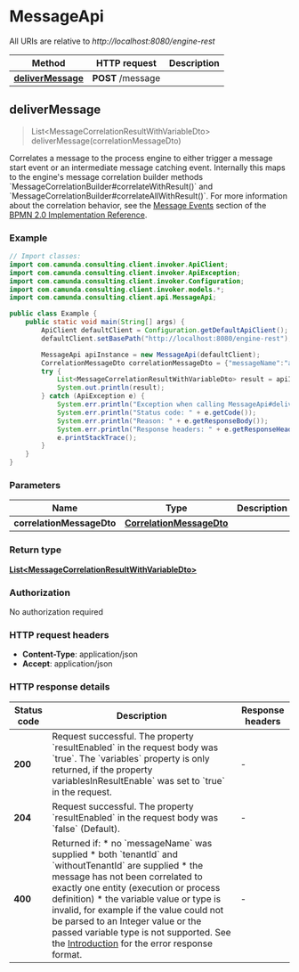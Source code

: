# MessageApi

All URIs are relative to *http://localhost:8080/engine-rest*

Method | HTTP request | Description
------------- | ------------- | -------------
[**deliverMessage**](MessageApi.md#deliverMessage) | **POST** /message | 



## deliverMessage

> List&lt;MessageCorrelationResultWithVariableDto&gt; deliverMessage(correlationMessageDto)



Correlates a message to the process engine to either trigger a message start event or an intermediate message  catching event. Internally this maps to the engine&#39;s message correlation builder methods &#x60;MessageCorrelationBuilder#correlateWithResult()&#x60; and &#x60;MessageCorrelationBuilder#correlateAllWithResult()&#x60;. For more information about the correlation behavior, see the [Message Events](https://docs.camunda.org/manual/7.13/bpmn20/events/message-events/) section of the [BPMN 2.0 Implementation Reference](https://docs.camunda.org/manual/7.13/reference/bpmn20/).

### Example

```java
// Import classes:
import com.camunda.consulting.client.invoker.ApiClient;
import com.camunda.consulting.client.invoker.ApiException;
import com.camunda.consulting.client.invoker.Configuration;
import com.camunda.consulting.client.invoker.models.*;
import com.camunda.consulting.client.api.MessageApi;

public class Example {
    public static void main(String[] args) {
        ApiClient defaultClient = Configuration.getDefaultApiClient();
        defaultClient.setBasePath("http://localhost:8080/engine-rest");

        MessageApi apiInstance = new MessageApi(defaultClient);
        CorrelationMessageDto correlationMessageDto = {"messageName":"aMessage","businessKey":"aBusinessKey","correlationKeys":{"aVariable":{"value":"aValue","type":"String"}},"processVariables":{"aVariable":{"value":"aNewValue","type":"String","valueInfo":{"transient":true}},"anotherVariable":{"value":true,"type":"Boolean"}}}; // CorrelationMessageDto | 
        try {
            List<MessageCorrelationResultWithVariableDto> result = apiInstance.deliverMessage(correlationMessageDto);
            System.out.println(result);
        } catch (ApiException e) {
            System.err.println("Exception when calling MessageApi#deliverMessage");
            System.err.println("Status code: " + e.getCode());
            System.err.println("Reason: " + e.getResponseBody());
            System.err.println("Response headers: " + e.getResponseHeaders());
            e.printStackTrace();
        }
    }
}
```

### Parameters


Name | Type | Description  | Notes
------------- | ------------- | ------------- | -------------
 **correlationMessageDto** | [**CorrelationMessageDto**](CorrelationMessageDto.md)|  | [optional]

### Return type

[**List&lt;MessageCorrelationResultWithVariableDto&gt;**](MessageCorrelationResultWithVariableDto.md)

### Authorization

No authorization required

### HTTP request headers

- **Content-Type**: application/json
- **Accept**: application/json

### HTTP response details
| Status code | Description | Response headers |
|-------------|-------------|------------------|
| **200** | Request successful. The property &#x60;resultEnabled&#x60; in the request body was &#x60;true&#x60;. The &#x60;variables&#x60; property is only returned, if the property variablesInResultEnable&#x60; was set to &#x60;true&#x60; in the request. |  -  |
| **204** | Request successful. The property &#x60;resultEnabled&#x60; in the request body was &#x60;false&#x60; (Default). |  -  |
| **400** | Returned if: * no &#x60;messageName&#x60; was supplied * both &#x60;tenantId&#x60; and &#x60;withoutTenantId&#x60; are supplied * the message has not been correlated to exactly one entity (execution or process definition) * the variable value or type is invalid, for example if the value could not be parsed to an Integer value or the passed variable type is not supported.  See the [Introduction](https://docs.camunda.org/manual/7.13/reference/rest/overview/#error-handling) for the error response format. |  -  |

